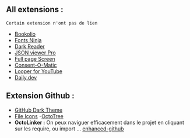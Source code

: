 ## All extensions :
```
Certain extension n'ont pas de lien
```
- [Bookolio]()
- [Fonts Ninja]()
- [Dark Reader]()
- [JSON viewer Pro]()
- [Full page Screen]()
- [Consent-O-Matic]()
- [Looper for YouTube]()
- [Daily.dev]()

## Extension Github : 

- [GitHub Dark Theme](https://chrome.google.com/webstore/detail/github-dark-theme/odkdlljoangmamjilkamahebpkgpeacp?hl=fr) 
- [File Icons](https://chrome.google.com/webstore/detail/file-icons-for-github-and/ficfmibkjjnpogdcfhfokmihanoldbfe?hl=fr)
-[OctoTree](https://chrome.google.com/webstore/detail/octotree-github-code-tree/bkhaagjahfmjljalopjnoealnfndnagc?hl=fr)
- **OctoLinker :** On peux naviguer efficacement dans le projet en cliquant sur les require, ou import ...
[enhanced-github](https://chrome.google.com/webstore/detail/enhanced-github/anlikcnbgdeidpacdbdljnabclhahhmd?hl=fr)